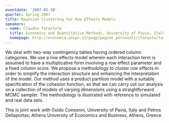 ```yaml
---
eventdate: '2007-05-30'
quarter: Spring 2007
title: Bayesian Clustering for Row Effects Models
speakers:
- name: Claudia Tarantola
  title: Economics and Quantitative Methods, University of Pavia, Italy
  homepage: http://economia.unipv.it/pagp/pagine_personali/ctaranto/tarantola.htm
---
```

We deal with two-way contingency tables having ordered column categories. We use a row effects model wherein each interaction term is assumed to have a multiplicative form involving a row effect parameter and a fixed column score. We propose a methodology to cluster row effects in order to simplify the interaction structure and enhancing the interpretation of the model. Our method uses a product partition model with a suitable specification of the cohesion function, so that we can carry out our analysis on a collection of models of varying dimensions using a straightforward MCMC sampler. The methodology is illustrated with reference to simulated and real data sets. 

This is joint work with Guido Consonni, University of Pavia, Italy and Petros Dellaportas, Athens University of Economics and Business, Athens, Greece.